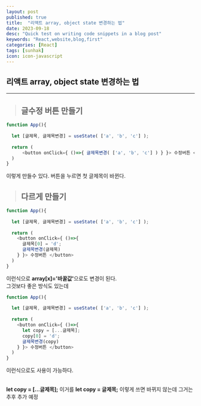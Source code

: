 ```yaml
---
layout: post
published: true
title:  "리액트 array, object state 변경하는 법"
date: 2023-09-18
desc: "Quick test on writing code snippets in a blog post"
keywords: "React,website,blog,first"
categories: [React]
tags: [sunhak]
icon: icon-javascript
---
```


## <b>리액트 array, object state 변경하는 법</b>
<hr>

> ## <b>글수정 버튼 만들기</b>
```javascript
function App(){
  
  let [글제목, 글제목변경] = useState( ['a', 'b', 'c'] );  
  
  return (
      <button onClick={ ()=>{ 글제목변경( ['a', 'b', 'c'] ) } }> 수정버튼 </button>
  )
}
```
이렇게 만들수 있다. 버튼을 누르면 첫 글제목이 바뀐다.

> ## <b>다르게 만들기</b>
```javascript
function App(){
  
  let [글제목, 글제목변경] = useState( ['a', 'b', 'c'] );  
  
  return (
    <button onClick={ ()=>{ 
      글제목[0] = 'd';
      글제목변경(글제목)
    } }> 수정버튼 </button>
  )
}
```
이런식으로 <b>array[x]='바꿀값'</b>으로도 변경이 된다.<br>
그것보다 좋은 방식도 있는데

```javascript
function App(){
  
  let [글제목, 글제목변경] = useState( ['a', 'b', 'c'] );  
  
  return (
    <button onClick={ ()=>{ 
      let copy = [...글제목];
      copy[0] = 'd';
      글제목변경(copy)
    } }> 수정버튼 </button>
  )
}
```
이런식으로도 사용이 가능하다.<br><br>

<b>let copy = [...글제목];</b> 이거를 <b>let copy = 글제목;</b> 이렇게 쓰면 바뀌지 않는데 그거는 추후 추가 예정